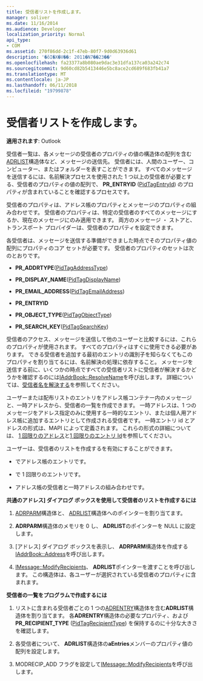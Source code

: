 ```yaml
---
title: 受信者リストを作成します。
manager: soliver
ms.date: 11/16/2014
ms.audience: Developer
localization_priority: Normal
api_type:
- COM
ms.assetid: 270f86dd-2c1f-47eb-80f7-9d0d63936d61
description: '�ŏI�X�V��: 2011�N7��23��'
ms.openlocfilehash: fa23377a8b080ae9dac3e31dfa137ca03a242c74
ms.sourcegitcommit: 9d60cd82b5413446e5bc8ace2cd689f683fb41a7
ms.translationtype: MT
ms.contentlocale: ja-JP
ms.lasthandoff: 06/11/2018
ms.locfileid: "19799878"
---
```

# <a name="creating-a-recipient-list"></a>受信者リストを作成します。

  
  
**適用されます**: Outlook 
  
受信者一覧は、各メッセージの受信者のプロパティの値の構造体の配列を含む[ADRLIST](adrlist.md)構造体など、メッセージの送信先。 受信者には、人間のユーザー、コンピューター、またはフォルダーを表すことができます。 すべてのメッセージを送信するには、名前解決プロセスを使用された 1 つ以上の受信者が必要とする、受信者のプロパティの値の配列で、 **PR_ENTRYID** ([PidTagEntryId](pidtagentryid-canonical-property.md)) のプロパティが含まれていることを確認するプロセスです。 
  
受信者のプロパティは、アドレス帳のプロパティとメッセージのプロパティの組み合わせです。 受信者のプロパティは、特定の受信者のすべてのメッセージにするか、現在のメッセージにのみ適用できます。 両方のメッセージ ・ ストアと、トランスポート プロバイダーは、受信者のプロパティを設定できます。 
  
各受信者は、メッセージを送信する準備ができました時点でそのプロパティ値の配列にプロパティのコア セットが必要です。 受信者のプロパティのセットは次のとおりです。
  
- **PR_ADDRTYPE**([PidTagAddressType](pidtagaddresstype-canonical-property.md)) 
    
- **PR_DISPLAY_NAME**([PidTagDisplayName](pidtagdisplayname-canonical-property.md)) 
    
- **PR_EMAIL_ADDRESS**([PidTagEmailAddress](pidtagemailaddress-canonical-property.md)) 
    
- **PR_ENTRYID**
    
- **PR_OBJECT_TYPE**([PidTagObjectType](pidtagobjecttype-canonical-property.md)) 
    
- **PR_SEARCH_KEY**([PidTagSearchKey](pidtagsearchkey-canonical-property.md)) 
    
受信者のアクセス、メッセージを送信して他のユーザーと比較するには、これらのプロパティが使用されます。 すべてのプロパティはすぐに使用できる必要があります。 できる受信者を追加する最初のエントリの識別子を知らなくてもこのプロパティを割り当てるには、名前解決の処理に依存すること。 メッセージを送信する前に、いくつかの時点ですべての受信者リストに受信者が解決するかどうかを確認するのには[IAddrBook::ResolveName](iaddrbook-resolvename.md)を呼び出します。 詳細については、[受信者名を解決する](resolving-a-recipient-name.md)を参照してください。
  
ユーザーまたは配布リストのエントリをアドレス帳コンテナー内のメッセージと、一時アドレスから、受信者の一覧を作成できます。 一時アドレスは、1 つのメッセージをアドレス指定のみに使用する一時的なエントリ、または個人用アドレス帳に追加するエントリとして作成される受信者です。 一時エントリ id とアドレスの形式は、MAPI によって定義されます。 これらの形式の詳細については、 [1 回限りのアドレス](one-off-addresses.md)と[1 回限りのエントリ Id](one-off-entry-identifiers.md)を参照してください。
  
ユーザーは、受信者のリストを作成するを有効にすることができます。
  
- でアドレス帳のエントリです。
    
- で 1 回限りのエントリです。
    
- アドレス帳の受信者と一時アドレスの組み合わせです。
    
 **共通のアドレス] ダイアログ ボックスを使用して受信者のリストを作成するには**
  
1. [ADRPARM](adrparm.md)構造体と、 [ADRLIST](adrlist.md)構造体へのポインターを割り当てます。 
    
2. **ADRPARM**構造体のメモリを 0 し、 **ADRLIST**のポインターを NULL に設定します。 
    
3. [アドレス] ダイアログ ボックスを表示し、 **ADRPARM**構造体を作成する[IAddrBook::Address](iaddrbook-address.md)を呼び出します。 
    
4. [IMessage::ModifyRecipients](imessage-modifyrecipients.md)、 **ADRLIST**ポインターを渡すことを呼び出します。 この構造体は、各ユーザーが選択されている受信者のプロパティに含まれます。 
    
 **受信者の一覧をプログラムで作成するには**
  
1. リストに含まれる受信者ごとの 1 つの[ADRENTRY](adrentry.md)構造体を含む**ADRLIST**構造体を割り当てます。 各**ADRENTRY**構造体の必要なプロパティ、および**PR_RECIPIENT_TYPE** ([PidTagRecipientType](pidtagrecipienttype-canonical-property.md)) を保持するのに十分な大きさを確認します。
    
2. 各受信者について、 **ADRLIST**構造体の**aEntries**メンバーのプロパティ値の配列を設定します。 
    
3. MODRECIP_ADD フラグを設定して[IMessage::ModifyRecipients](imessage-modifyrecipients.md)を呼び出します。 
    

